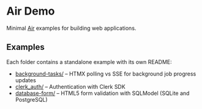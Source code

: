 # Air Demo

Minimal [Air](https://feldroy.github.io/air/) examples for building web applications.

## Examples

Each folder contains a standalone example with its own README:

- [background-tasks/](background-tasks/) – HTMX polling vs SSE for background job progress updates
- [clerk_auth/](clerk_auth/) – Authentication with Clerk SDK
- [database-form/](database-form/) – HTML5 form validation with SQLModel (SQLite and PostgreSQL)
